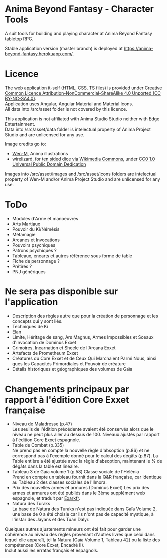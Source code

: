 # Anima Beyond Fantasy - Character Tools

A suit tools for building and playing character at Anima Beyond Fantasy tabletop RPG.

Stable application version (master branch) is deployed at https://anima-beyond-fantasy.herokuapp.com/.

# Licence

The web application it-self (HTML, CSS, TS files) is provided under [Creative Common Licence Attribution-NonCommercial-ShareAlike 4.0 Unported (CC BY-NC-SA4.0)](https://creativecommons.org/licenses/by-nc-sa/4.0/).  
Application uses Angular, Angular Material and Material Icons.  
All data into /src/asset folder is not covered by this licence.

This application is not affiliated with Anima Studio Studio neither with Edge Entertainment.  
Data into /src/asset/data folder is intelectual property of Anima Project Studio and are unlicensed for any use.

Image credits go to:

- [Wen-M](https://www.deviantart.com/wen-m), Anima illustrations
- wirelizard, for [ten sided dice via Wikimedia Commons](https://commons.wikimedia.org/wiki/File:Ten_sided_dice.png), under [CC0 1.0 Universal Public Domain Dedication](https://creativecommons.org/publicdomain/zero/1.0/deed.en) 

Images into /src/asset/images and /src/asset/icons folders are intelectual property of Wen-M and/or Anima Project Studio and are unlicensed for any use.

# ToDo

- Modules d'Arme et manoeuvres
- Arts Martiaux
- Pouvoir du Ki/Némésis
- Métamagie
- Arcanes et Invocations
- Pouvoirs psychiques
- Patrons psychiques ?
- Tableaux, encarts et autres référence sous forme de table
- Fiche de personnage ?
- Prétirés ?
- PNJ génériques

# Ne sera pas disponible sur l'application

- Description des règles autre que pour la création de personnage et les concepts qui y sont liés.
- Techniques de Ki
- Élan
- Limite, Héritage de sang, Ars Magnus, Armes Impossibles et Sceaux d'Invocation de Dominus Exxet
- Grimoires, Incarnation et Sheele de l'Arcana Exxet
- Artefacts de Prometheum Exxet
- Créatures du Core Exxet et de Ceux Qui Marchaient Parmi Nous, ainsi ques les Capacités Primordiales et Pouvoir de créature
- Détails historiques et géographiques des volumes de Gaïa

# Changements principaux par rapport à l'édition Core Exxet française

- Niveau de Maladresse (p.47)  
  Les seuils de l'édition précédente avaient été conservés alors que le niveau ne peut plus aller au dessus de 100. Niveaux ajustés par rapport à l'édition Core Exxet espagnole.
- Table de Combat (p.335)  
  Ne prend pas en compte la nouvelle règle d'absoption (p.86) et ne correspond pas à l'exemple donné pour le calcul des dégâts (p.87). La Table entière a été ajustée avec la règle d'absoption, maintenant le % de dégâts dans la table est linéaire.
- Tableau 3 de Gaïa volume 1 (p.58) Classe sociale de l'Hélénia  
  Prend en compte un tableau fournit dans la Q&R française, car identique au Tableau 2 des classes sociales de l'Ilmora.
- Prix des nouvelles armes et armures (Dominus Exxet)
  Les prix des armes et armures ont été publiés dans le 3ème supplément web espagnole, et traduit par [Exarkfr](http://projet.animajdr.free.fr/download.php?view.210).
- Natura des Turaks  
  La base de Natura des Turaks n'est pas indiquée dans Gaïa Volume 2, une base de 0 a été choisie car ils n'ont pas de capacité mystique, à l'instar des Jayans et des Tuan Dalyr.

Quelques autres ajustements mineurs ont été fait pour garder une cohérence au niveau des règles provenant d'autres livres que celui dans lequel elle apparaît, tel la Natura (Gaïa Volume 1, Tableau 42) ou la liste des compétences (Core Exxet, Encadré II).  
Inclut aussi les erratas français et espagnols.

